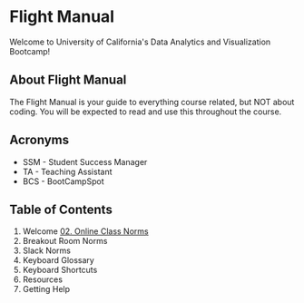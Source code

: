 # Flight Manual

Welcome to University of California's Data Analytics and Visualization Bootcamp!

## About Flight Manual

The Flight Manual is your guide to everything course related, but NOT about coding. You will be expected to read and use this throughout the course. 

## Acronyms

* SSM - Student Success Manager
* TA - Teaching Assistant
* BCS - BootCampSpot

## Table of Contents

01. Welcome
[02. Online Class Norms](https://github.com/lordoetl/Classroom_norms/blob/main/00-Flight-Manual/02-Online-Class-Norms.md)
03. Breakout Room Norms
04. Slack Norms
05. Keyboard Glossary
06. Keyboard Shortcuts
07. Resources
08. Getting Help
